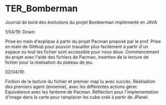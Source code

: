 # TER_Bomberman

Journal de bord des évolutions du projet Bomberman implémenté en JAVA

1/04/19:
Down:

Prise en main d'ecplipse à partir du projet Pacman proposé par le prof.
Prise en main de Gitthub pour pouvoir travailler plus facilement à partir d'un espace ou tout les fichier sont accessible pour nous deux.
Commencement du projet avec l'aide des fichiers de Pacman, insertion de la lecture de fichier pour la réalisation du plateau de jeu.

02/04/19:

Finition de la lecture du fichier et premier map lu avec succès. Réalisation des premiers agent (ennemie), avec les différentes actions
gérer. Equivalence avec les fantome de Pacman. Réflection pour l'implementation
d'image dans la carte pour ramplacer les cube créé à partir de JPanel.  

